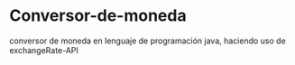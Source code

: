# Conversor-de-moneda
conversor de moneda en lenguaje de programación java, haciendo uso de exchangeRate-API
